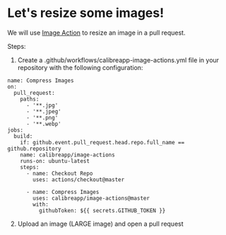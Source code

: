 # Let's resize some images!

We will use [Image Action](https://github.com/marketplace/actions/image-actions) to resize an image in a pull request.

Steps:
1. Create a .github/workflows/calibreapp-image-actions.yml file in your repository with the following configuration:

```
name: Compress Images
on:
  pull_request:
    paths:
      - '**.jpg'
      - '**.jpeg'
      - '**.png'
      - '**.webp'
jobs:
  build:
    if: github.event.pull_request.head.repo.full_name == github.repository
    name: calibreapp/image-actions
    runs-on: ubuntu-latest
    steps:
      - name: Checkout Repo
        uses: actions/checkout@master

      - name: Compress Images
        uses: calibreapp/image-actions@master
        with:
          githubToken: ${{ secrets.GITHUB_TOKEN }}
```
2. Upload an image (LARGE image) and open a pull request
